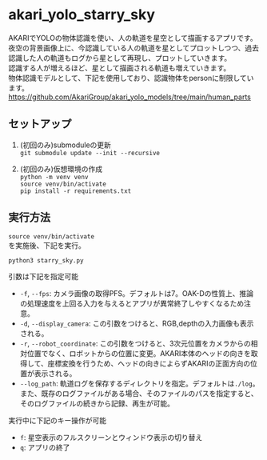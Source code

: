 # akari_yolo_starry_sky

AKARIでYOLOの物体認識を使い、人の軌道を星空として描画するアプリです。  
夜空の背景画像上に、今認識している人の軌道を星としてプロットしつつ、過去認識した人の軌道もログから星として再現し、プロットしていきます。  
認識する人が増えるほど、星として描画される軌道も増えていきます。  
物体認識モデルとして、下記を使用しており、認識物体をpersonに制限しています。  
https://github.com/AkariGroup/akari_yolo_models/tree/main/human_parts  

## セットアップ
1. (初回のみ)submoduleの更新  
`git submodule update --init --recursive`  

1. (初回のみ)仮想環境の作成  
`python -m venv venv`  
`source venv/bin/activate`  
`pip install -r requirements.txt`  

## 実行方法  
`source venv/bin/activate`  
を実施後、下記を実行。  

`python3 starry_sky.py`  

引数は下記を指定可能  
- `-f`, `--fps`: カメラ画像の取得PFS。デフォルトは7。OAK-Dの性質上、推論の処理速度を上回る入力を与えるとアプリが異常終了しやすくなるため注意。  
- `-d`, `--display_camera`: この引数をつけると、RGB,depthの入力画像も表示される。  
- `-r`, `--robot_coordinate`: この引数をつけると、3次元位置をカメラからの相対位置でなく、ロボットからの位置に変更。AKARI本体のヘッドの向きを取得して、座標変換を行うため、ヘッドの向きによらずAKARIの正面方向の位置が表示される。  
- `--log_path`: 軌道ログを保存するディレクトリを指定。デフォルトは`./log`。また、既存のログファイルがある場合、そのファイルのパスを指定すると、そのログファイルの続きから記録、再生が可能。  

実行中に下記のキー操作が可能  
- `f`: 星空表示のフルスクリーンとウィンドウ表示の切り替え  
- `q`: アプリの終了  
